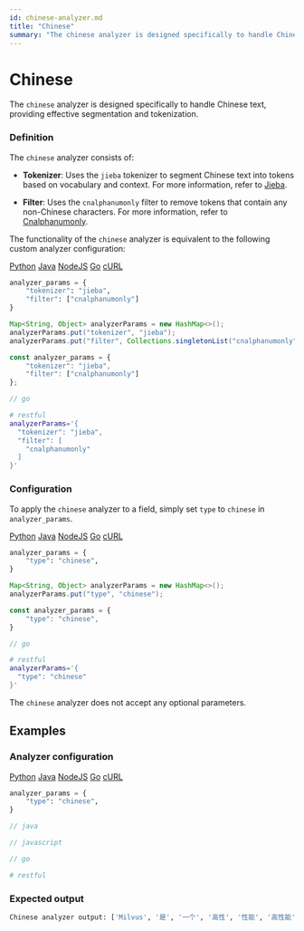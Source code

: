 ```yaml
---
id: chinese-analyzer.md
title: "Chinese"
summary: "The chinese analyzer is designed specifically to handle Chinese text, providing effective segmentation and tokenization."
---
```


# Chinese

The `chinese` analyzer is designed specifically to handle Chinese text, providing effective segmentation and tokenization.

### Definition

The `chinese` analyzer consists of:

- **Tokenizer**: Uses the `jieba` tokenizer to segment Chinese text into tokens based on vocabulary and context. For more information, refer to [Jieba](jieba-tokenizer.md).

- **Filter**: Uses the `cnalphanumonly` filter to remove tokens that contain any non-Chinese characters. For more information, refer to [Cnalphanumonly](cnalphanumonly-filter.md).

The functionality of the `chinese` analyzer is equivalent to the following custom analyzer configuration:

<div class="multipleCode">
    <a href="#python">Python</a>
    <a href="#java">Java</a>
    <a href="#javascript">NodeJS</a>
    <a href="#go">Go</a>
    <a href="#bash">cURL</a>
</div>

```python
analyzer_params = {
    "tokenizer": "jieba",
    "filter": ["cnalphanumonly"]
}
```

```java
Map<String, Object> analyzerParams = new HashMap<>();
analyzerParams.put("tokenizer", "jieba");
analyzerParams.put("filter", Collections.singletonList("cnalphanumonly"));
```

```javascript
const analyzer_params = {
    "tokenizer": "jieba",
    "filter": ["cnalphanumonly"]
};
```

```go
// go
```

```bash
# restful
analyzerParams='{
  "tokenizer": "jieba",
  "filter": [
    "cnalphanumonly"
  ]
}'

```

### Configuration

To apply the `chinese` analyzer to a field, simply set `type` to `chinese` in `analyzer_params`.

<div class="multipleCode">
    <a href="#python">Python</a>
    <a href="#java">Java</a>
    <a href="#javascript">NodeJS</a>
    <a href="#go">Go</a>
    <a href="#bash">cURL</a>
</div>

```python
analyzer_params = {
    "type": "chinese",
}
```

```java
Map<String, Object> analyzerParams = new HashMap<>();
analyzerParams.put("type", "chinese");
```

```javascript
const analyzer_params = {
    "type": "chinese",
}
```

```go
// go
```

```bash
# restful
analyzerParams='{
  "type": "chinese"
}'
```

<div class="alert note">

The `chinese` analyzer does not accept any optional parameters.

</div>

## Examples

### Analyzer configuration

<div class="multipleCode">
    <a href="#python">Python</a>
    <a href="#java">Java</a>
    <a href="#javascript">NodeJS</a>
    <a href="#go">Go</a>
    <a href="#bash">cURL</a>
</div>

```python
analyzer_params = {
    "type": "chinese",
}
```

```java
// java
```

```javascript
// javascript
```

```go
// go
```

```bash
# restful
```

### Expected output

```python
Chinese analyzer output: ['Milvus', '是', '一个', '高性', '性能', '高性能', '可', '扩展', '的', '向量', '数据', '据库', '数据库']
```


